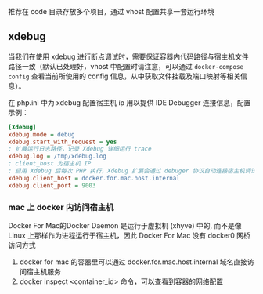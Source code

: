 
推荐在 code 目录存放多个项目，通过 vhost 配置共享一套运行环境

## xdebug

当我们在使用 xdebug 进行断点调试时，需要保证容器内代码路径与宿主机文件路径一致（默认已处理好，vhost 中配置时请注意，可以通过 `docker-compose config` 查看当前所使用的 config 信息，从中获取文件挂载及端口映射等相关信息）。

在 php.ini 中为 xdebug 配置宿主机 ip 用以提供 IDE Debugger 连接信息，配置示例：

```ini
[Xdebug]
xdebug.mode = debug
xdebug.start_with_request = yes
; 扩展运行日志路径，记录 Xdebug 详细运行 trace
xdebug.log = /tmp/xdebug.log
; client_host 为宿主机 IP
; 启用 Xdebug 后每次 PHP 执行，Xdebug 扩展会通过 debuger 协议自动连接宿主机调试器
xdebug.client_host = docker.for.mac.host.internal
xdebug.client_port = 9003
```

### mac 上 docker 内访问宿主机

Docker For Mac的Docker Daemon 是运行于虚拟机 (xhyve) 中的, 而不是像 Linux 上那样作为进程运行于宿主机，因此 Docker For Mac 没有 docker0 网桥
访问方式

1. docker for mac 的容器里可以通过 docker.for.mac.host.internal 域名直接访问宿主机服务
2. docker inspect <container_id> 命令，可以查看到容器的网络配置
